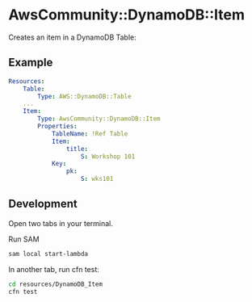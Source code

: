 # AwsCommunity::DynamoDB::Item

Creates an item in a DynamoDB Table:

## Example

```yaml
Resources:
    Table:
        Type: AWS::DynamoDB::Table
    ...
    Item:
        Type: AwsCommunity::DynamoDB::Item
        Properties:
            TableName: !Ref Table
            Item:
                title:
                    S: Workshop 101
            Key:
                pk:
                    S: wks101
```

## Development

Open two tabs in your terminal.

Run SAM 
```sh
sam local start-lambda
```

In another tab, run cfn test:

```sh
cd resources/DynamoDB_Item
cfn test
```
